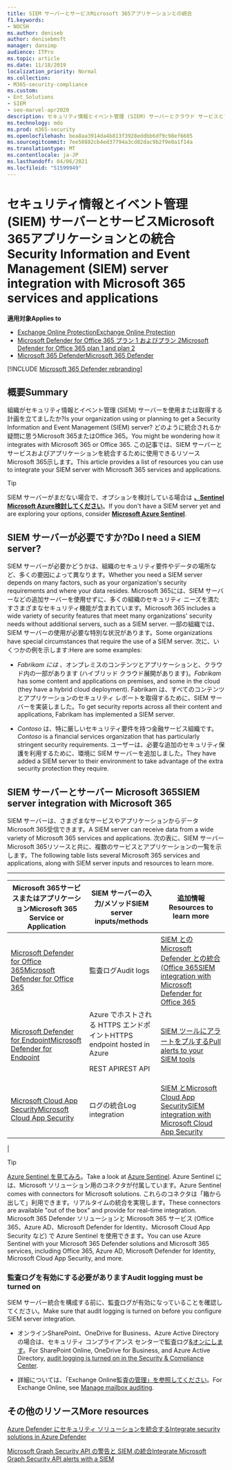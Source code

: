```yaml
---
title: SIEM サーバーとサービスMicrosoft 365アプリケーションとの統合
f1.keywords:
- NOCSH
ms.author: deniseb
author: denisebmsft
manager: dansimp
audience: ITPro
ms.topic: article
ms.date: 11/18/2019
localization_priority: Normal
ms.collection:
- M365-security-compliance
ms.custom:
- Ent_Solutions
- SIEM
- seo-marvel-apr2020
description: セキュリティ情報とイベント管理 (SIEM) サーバーとクラウド サービスとアプリケーションMicrosoft 365概要を確認する
ms.technology: mdo
ms.prod: m365-security
ms.openlocfilehash: bea8aa3914da4b813f3928eddbb6df9c98ef6605
ms.sourcegitcommit: 7ee50882cb4ed37794a3cd82dac9b2f9e0a1f14a
ms.translationtype: MT
ms.contentlocale: ja-JP
ms.lasthandoff: 04/06/2021
ms.locfileid: "51599949"
---
```

# <a name="security-information-and-event-management-siem-server-integration-with-microsoft-365-services-and-applications"></a><span data-ttu-id="41a45-103">セキュリティ情報とイベント管理 (SIEM) サーバーとサービスMicrosoft 365アプリケーションとの統合</span><span class="sxs-lookup"><span data-stu-id="41a45-103">Security Information and Event Management (SIEM) server integration with Microsoft 365 services and applications</span></span>

<span data-ttu-id="41a45-104">**適用対象**</span><span class="sxs-lookup"><span data-stu-id="41a45-104">**Applies to**</span></span>
- [<span data-ttu-id="41a45-105">Exchange Online Protection</span><span class="sxs-lookup"><span data-stu-id="41a45-105">Exchange Online Protection</span></span>](exchange-online-protection-overview.md)
- [<span data-ttu-id="41a45-106">Microsoft Defender for Office 365 プラン 1 およびプラン 2</span><span class="sxs-lookup"><span data-stu-id="41a45-106">Microsoft Defender for Office 365 plan 1 and plan 2</span></span>](defender-for-office-365.md)
- [<span data-ttu-id="41a45-107">Microsoft 365 Defender</span><span class="sxs-lookup"><span data-stu-id="41a45-107">Microsoft 365 Defender</span></span>](../defender/microsoft-365-defender.md)

[!INCLUDE [Microsoft 365 Defender rebranding](../includes/microsoft-defender-for-office.md)]

## <a name="summary"></a><span data-ttu-id="41a45-108">概要</span><span class="sxs-lookup"><span data-stu-id="41a45-108">Summary</span></span>

<span data-ttu-id="41a45-109">組織がセキュリティ情報とイベント管理 (SIEM) サーバーを使用または取得する計画を立てましたか?</span><span class="sxs-lookup"><span data-stu-id="41a45-109">Is your organization using or planning to get a Security Information and Event Management (SIEM) server?</span></span> <span data-ttu-id="41a45-110">どのように統合されるか疑問に思うMicrosoft 365またはOffice 365。</span><span class="sxs-lookup"><span data-stu-id="41a45-110">You might be wondering how it integrates with Microsoft 365 or Office 365.</span></span> <span data-ttu-id="41a45-111">この記事では、SIEM サーバーとサービスおよびアプリケーションを統合するために使用できるリソースMicrosoft 365示します。</span><span class="sxs-lookup"><span data-stu-id="41a45-111">This article provides a list of resources you can use to integrate your SIEM server with Microsoft 365 services and applications.</span></span>

> [!TIP]
> <span data-ttu-id="41a45-112">SIEM サーバーがまだない場合で、オプションを検討している場合は **[、Sentinel Microsoft Azure検討してください](/azure/sentinel/overview)**。</span><span class="sxs-lookup"><span data-stu-id="41a45-112">If you don't have a SIEM server yet and are exploring your options, consider **[Microsoft Azure Sentinel](/azure/sentinel/overview)**.</span></span>

## <a name="do-i-need-a-siem-server"></a><span data-ttu-id="41a45-113">SIEM サーバーが必要ですか?</span><span class="sxs-lookup"><span data-stu-id="41a45-113">Do I need a SIEM server?</span></span>

<span data-ttu-id="41a45-114">SIEM サーバーが必要かどうかは、組織のセキュリティ要件やデータの場所など、多くの要因によって異なります。</span><span class="sxs-lookup"><span data-stu-id="41a45-114">Whether you need a SIEM server depends on many factors, such as your organization's security requirements and where your data resides.</span></span> <span data-ttu-id="41a45-115">Microsoft 365には、SIEM サーバーなどの追加サーバーを使用せずに、多くの組織のセキュリティ ニーズを満たすさまざまなセキュリティ機能が含まれています。</span><span class="sxs-lookup"><span data-stu-id="41a45-115">Microsoft 365 includes a wide variety of security features that meet many organizations' security needs without additional servers, such as a SIEM server.</span></span> <span data-ttu-id="41a45-116">一部の組織では、SIEM サーバーの使用が必要な特別な状況があります。</span><span class="sxs-lookup"><span data-stu-id="41a45-116">Some organizations have special circumstances that require the use of a SIEM server.</span></span> <span data-ttu-id="41a45-117">次に、いくつかの例を示します:</span><span class="sxs-lookup"><span data-stu-id="41a45-117">Here are some examples:</span></span>

- <span data-ttu-id="41a45-118">*Fabrikam には* 、オンプレミスのコンテンツとアプリケーションと、クラウド内の一部があります (ハイブリッド クラウド展開があります)。</span><span class="sxs-lookup"><span data-stu-id="41a45-118">*Fabrikam* has some content and applications on premises, and some in the cloud (they have a hybrid cloud deployment).</span></span> <span data-ttu-id="41a45-119">Fabrikam は、すべてのコンテンツとアプリケーションのセキュリティ レポートを取得するために、SIEM サーバーを実装しました。</span><span class="sxs-lookup"><span data-stu-id="41a45-119">To get security reports across all their content and applications, Fabrikam has implemented a SIEM server.</span></span>

- <span data-ttu-id="41a45-120">*Contoso* は、特に厳しいセキュリティ要件を持つ金融サービス組織です。</span><span class="sxs-lookup"><span data-stu-id="41a45-120">*Contoso* is a financial services organization that has particularly stringent security requirements.</span></span> <span data-ttu-id="41a45-121">ユーザーは、必要な追加のセキュリティ保護を利用するために、環境に SIEM サーバーを追加しました。</span><span class="sxs-lookup"><span data-stu-id="41a45-121">They have added a SIEM server to their environment to take advantage of the extra security protection they require.</span></span>

## <a name="siem-server-integration-with-microsoft-365"></a><span data-ttu-id="41a45-122">SIEM サーバーとサーバー Microsoft 365</span><span class="sxs-lookup"><span data-stu-id="41a45-122">SIEM server integration with Microsoft 365</span></span>

<span data-ttu-id="41a45-123">SIEM サーバーは、さまざまなサービスやアプリケーションからデータMicrosoft 365受信できます。</span><span class="sxs-lookup"><span data-stu-id="41a45-123">A SIEM server can receive data from a wide variety of Microsoft 365 services and applications.</span></span> <span data-ttu-id="41a45-124">次の表に、SIEM サーバー Microsoft 365リソースと共に、複数のサービスとアプリケーションの一覧を示します。</span><span class="sxs-lookup"><span data-stu-id="41a45-124">The following table lists several Microsoft 365 services and applications, along with SIEM server inputs and resources to learn more.</span></span>

****

|<span data-ttu-id="41a45-125">Microsoft 365サービスまたはアプリケーション</span><span class="sxs-lookup"><span data-stu-id="41a45-125">Microsoft 365 Service or Application</span></span>|<span data-ttu-id="41a45-126">SIEM サーバーの入力/メソッド</span><span class="sxs-lookup"><span data-stu-id="41a45-126">SIEM server inputs/methods</span></span>|<span data-ttu-id="41a45-127">追加情報</span><span class="sxs-lookup"><span data-stu-id="41a45-127">Resources to learn more</span></span>|
|---|---|---|
|[<span data-ttu-id="41a45-128">Microsoft Defender for Office 365</span><span class="sxs-lookup"><span data-stu-id="41a45-128">Microsoft Defender for Office 365</span></span>](defender-for-office-365.md)|<span data-ttu-id="41a45-129">監査ログ</span><span class="sxs-lookup"><span data-stu-id="41a45-129">Audit logs</span></span>|[<span data-ttu-id="41a45-130">SIEM との Microsoft Defender との統合 (Office 365</span><span class="sxs-lookup"><span data-stu-id="41a45-130">SIEM integration with Microsoft Defender for Office 365</span></span>](siem-integration-with-office-365-ti.md)|
|[<span data-ttu-id="41a45-131">Microsoft Defender for Endpoint</span><span class="sxs-lookup"><span data-stu-id="41a45-131">Microsoft Defender for Endpoint</span></span>](/windows/security/threat-protection/)|<span data-ttu-id="41a45-132">Azure でホストされる HTTPS エンドポイント</span><span class="sxs-lookup"><span data-stu-id="41a45-132">HTTPS endpoint hosted in Azure</span></span> <p> <span data-ttu-id="41a45-133">REST API</span><span class="sxs-lookup"><span data-stu-id="41a45-133">REST API</span></span>|[<span data-ttu-id="41a45-134">SIEM ツールにアラートをプルする</span><span class="sxs-lookup"><span data-stu-id="41a45-134">Pull alerts to your SIEM tools</span></span>](../defender-endpoint/configure-siem.md)|
|[<span data-ttu-id="41a45-135">Microsoft Cloud App Security</span><span class="sxs-lookup"><span data-stu-id="41a45-135">Microsoft Cloud App Security</span></span>](/cloud-app-security/what-is-cloud-app-security)|<span data-ttu-id="41a45-136">ログの統合</span><span class="sxs-lookup"><span data-stu-id="41a45-136">Log integration</span></span>|[<span data-ttu-id="41a45-137">SIEM とMicrosoft Cloud App Security</span><span class="sxs-lookup"><span data-stu-id="41a45-137">SIEM integration with Microsoft Cloud App Security</span></span>](/cloud-app-security/siem)|
|

> [!TIP]
> <span data-ttu-id="41a45-138">[Azure Sentinel を見てみろ](/azure/sentinel/overview)。</span><span class="sxs-lookup"><span data-stu-id="41a45-138">Take a look at [Azure Sentinel](/azure/sentinel/overview).</span></span> <span data-ttu-id="41a45-139">Azure Sentinel には、Microsoft ソリューション用のコネクタが付属しています。</span><span class="sxs-lookup"><span data-stu-id="41a45-139">Azure Sentinel comes with connectors for Microsoft solutions.</span></span> <span data-ttu-id="41a45-140">これらのコネクタは「箱から出して」利用できます。リアルタイムの統合を実現します。</span><span class="sxs-lookup"><span data-stu-id="41a45-140">These connectors are available "out of the box" and provide for real-time integration.</span></span> <span data-ttu-id="41a45-141">Microsoft 365 Defender ソリューションと Microsoft 365 サービス (Office 365、Azure AD、Microsoft Defender for Identity、Microsoft Cloud App Security など) で Azure Sentinel を使用できます。</span><span class="sxs-lookup"><span data-stu-id="41a45-141">You can use Azure Sentinel with your Microsoft 365 Defender solutions and Microsoft 365 services, including Office 365, Azure AD, Microsoft Defender for Identity, Microsoft Cloud App Security, and more.</span></span>

### <a name="audit-logging-must-be-turned-on"></a><span data-ttu-id="41a45-142">監査ログを有効にする必要があります</span><span class="sxs-lookup"><span data-stu-id="41a45-142">Audit logging must be turned on</span></span>

<span data-ttu-id="41a45-143">SIEM サーバー統合を構成する前に、監査ログが有効になっていることを確認してください。</span><span class="sxs-lookup"><span data-stu-id="41a45-143">Make sure that audit logging is turned on before you configure SIEM server integration.</span></span>

- <span data-ttu-id="41a45-144">オンラインSharePoint、OneDrive for Business、Azure Active Directoryの場合は、セキュリティ コンプライアンス センターで監査ログ[&オンにします](../../compliance/turn-audit-log-search-on-or-off.md)。</span><span class="sxs-lookup"><span data-stu-id="41a45-144">For SharePoint Online, OneDrive for Business, and Azure Active Directory, [audit logging is turned on in the Security & Compliance Center](../../compliance/turn-audit-log-search-on-or-off.md).</span></span>

- <span data-ttu-id="41a45-145">詳細については、「Exchange Online監査[の管理」を参照してください](../../compliance/enable-mailbox-auditing.md)。</span><span class="sxs-lookup"><span data-stu-id="41a45-145">For Exchange Online, see [Manage mailbox auditing](../../compliance/enable-mailbox-auditing.md).</span></span>

## <a name="more-resources"></a><span data-ttu-id="41a45-146">その他のリソース</span><span class="sxs-lookup"><span data-stu-id="41a45-146">More resources</span></span>

[<span data-ttu-id="41a45-147">Azure Defender にセキュリティ ソリューションを統合する</span><span class="sxs-lookup"><span data-stu-id="41a45-147">Integrate security solutions in Azure Defender</span></span>](/azure/security-center/security-center-partner-integration#exporting-data-to-a-siem)

[<span data-ttu-id="41a45-148">Microsoft Graph Security API の警告と SIEM の統合</span><span class="sxs-lookup"><span data-stu-id="41a45-148">Integrate Microsoft Graph Security API alerts with a SIEM</span></span>](/graph/security-integration)
